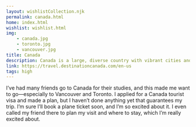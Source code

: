 ```yaml
---
layout: wishlistCollection.njk
permalink: canada.html
home: index.html
wishlist: wishlist.html
img:
    - canada.jpg
    - toronto.jpg
    - vancouver.jpg
title: Canada
description: Canada is a large, diverse country with vibrant cities and dramatic nature in easy reach. Vancouver offers oceanfront neighborhoods, mountain views, and walkable parks, while Toronto is Canada’s biggest city with arts, food, and neighborhoods from around the world. Trains and domestic flights make it simple to combine an urban stay with day trips or quick escapes to beaches, islands, or mountains. Four distinct seasons mean very different experiences—cherry blossoms and mild weather in spring, outdoor festivals in summer, colorful foliage in fall, and cozy winter scenes. As an English-speaking destination with welcoming, multicultural communities, it’s a comfortable place for a first longer trip, and visa options and tourism services are well established.
link: https://travel.destinationcanada.com/en-us
tags: high
---
```


I’ve had many friends go to Canada for their studies, and this made me want to go—especially to Vancouver and Toronto. I applied for a Canada tourist visa and made a plan, but I haven’t done anything yet that guarantees my trip. I’m sure I’ll book a plane ticket soon, and I’m so excited about it. I even called my friend there to plan my visit and where to stay, which I’m really excited about.
